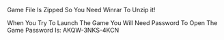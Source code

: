 Game File Is Zipped So You Need Winrar To Unzip it!

When You Try To Launch The Game You Will Need Password To Open The Game Password Is: AKQW-3NKS-4KCN    
